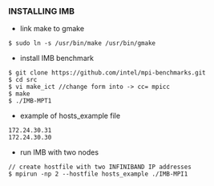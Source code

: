 ### INSTALLING IMB				

- link make to gmake  
```
$ sudo ln -s /usr/bin/make /usr/bin/gmake
```

- install IMB benchmark
```
$ git clone https://github.com/intel/mpi-benchmarks.git			
$ cd src			
$ vi make_ict //change form into -> cc= mpicc			
$ make			
$ ./IMB-MPT1			
```

- example of hosts_example file
```
172.24.30.31
172.24.30.30
```

- run IMB with two nodes 	
```			
// create hostfile with two INFINIBAND IP addresses			
$ mpirun -np 2 --hostfile hosts_example ./IMB-MPI1			
```
